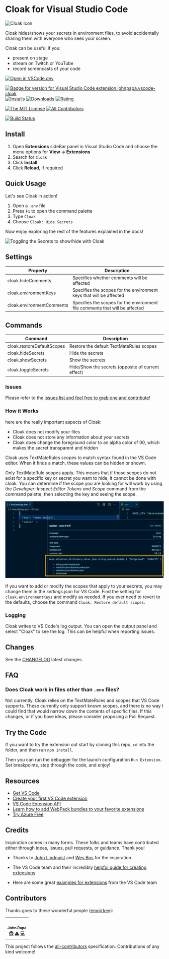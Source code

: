 # Cloak for Visual Studio Code

![Cloak Icon](./resources/cloak-small.png 'Cloak')

Cloak hides/shows your secrets in environment files, to avoid accidentally sharing them with everyone who sees your screen.

Cloak can be useful if you:

- present on stage
- stream on Twitch or YouTube
- record screencasts of your code

[![Open in VSCode.dev](https://img.shields.io/static/v1?label=Open%20In&message=VSCode.dev&labelColor=fff&color=444&logo=visualstudiocode&logoColor=blue)](https://vscode-dev.azurewebsites.net/)

[![Badge for version for Visual Studio Code extension johnpapa.vscode-cloak](https://vsmarketplacebadge.apphb.com/version/johnpapa.vscode-cloak.svg?color=blue&style=?style=for-the-badge&logo=visual-studio-code)](https://marketplace.visualstudio.com/items?itemName=johnpapa.vscode-cloak&wt.mc_id=cloak-github-jopapa)
[![Installs](https://vsmarketplacebadge.apphb.com/installs-short/johnpapa.vscode-cloak.svg?color=blue&style=flat-square)](https://marketplace.visualstudio.com/items?itemName=johnpapa.vscode-cloak&wt.mc_id=cloak-github-jopapa)
[![Downloads](https://vsmarketplacebadge.apphb.com/downloads-short/johnpapa.vscode-cloak.svg?color=blue&style=flat-square)](https://marketplace.visualstudio.com/items?itemName=johnpapa.vscode-cloak&wt.mc_id=cloak-github-jopapa)
[![Rating](https://vsmarketplacebadge.apphb.com/rating/johnpapa.vscode-cloak.svg?color=blue&style=flat-square)](https://marketplace.visualstudio.com/items?itemName=johnpapa.vscode-cloak&wt.mc_id=cloak-github-jopapa)

[![The MIT License](https://img.shields.io/badge/license-MIT-orange.svg?color=blue&style=flat-square)](http://opensource.org/licenses/MIT)
[![All Contributors](https://img.shields.io/badge/all_contributors-15-blue.svg?style=flat-square)](#contributors)

[![Build Status](https://johnpapa.visualstudio.com/vscode-cloak/_apis/build/status/VS%20Code%Cloak%20Extension?branchName=master)](https://johnpapa.visualstudio.com/vscode-cloak/_build/latest?definitionId=3&branchName=master&WT.mc_id=vscodecloak-github-jopapa)

## Install

1. Open **Extensions** sideBar panel in Visual Studio Code and choose the menu options for **View → Extensions**
1. Search for `Cloak`
1. Click **Install**
1. Click **Reload**, if required

## Quick Usage

Let's see Cloak in action!

1. Open a `.env` file
1. Press `F1` to open the command palette
1. Type `Cloak`
1. Choose `Cloak: Hide Secrets`

Now enjoy exploring the rest of the features explained in the docs!

![Toggling the Secrets to show/hide with Cloak](./resources/cloak-toggle.gif)

## Settings

| Property                  | Description                                                                  |
| ------------------------- | ---------------------------------------------------------------------------- |
| cloak.hideComments        | Specifies whether comments will be affected                                  |
| cloak.environmentKeys     | Specifies the scopes for the environment keys that will be affected          |
| cloak.environmentComments | Specifies the scopes for the environment file comments that will be affected |

## Commands

| Command                    | Description                                        |
| -------------------------- | -------------------------------------------------- |
| cloak.restoreDefaultScopes | Restore the default TextMateRules scopes           |
| cloak.hideSecrets          | Hide the secrets                                   |
| cloak.showSecrets          | Show the secrets                                   |
| cloak.toggleSecrets        | Hide/Show the secrets (opposite of current effect) |

### Issues

Please refer to the [issues list and feel free to grab one and contribute](https://github.com/johnpapa/vscode-cloak/issues)!

### How it Works

here are the really important aspects of Cloak:

- Cloak does not modify your files
- Cloak does not store any information about your secrets
- Cloak does change the foreground color to an alpha color of 00, which makes the secret transparent and hidden

Cloak uses TextMateRules scopes to match syntax found in the VS Code editor. When it finds a match, these values can be hidden or shown.

Only TextMateRule scopes apply. This means that if those scopes do not exist for a specific key or secret you want to hide, it cannot be done with cloak. You can determine if the scope you are looking for will work by using the _Developer: Inspect Editor Tokens and Scope_ command from the command palette, then selecting the key and seeing the scope.

![Inspect Scopes](./resources/inspect-scopes.png)

If you want to add or modify the scopes that apply to your secrets, you may change them in the _settings.json_ for VS Code. Find the setting for `cloak.environmentKeys` and modify as needed. If you ever need to revert to the defaults, choose the command `Cloak: Restore default scopes`.

### Logging

Cloak writes to VS Code's log output. You can open the output panel and select "Cloak" to see the log. This can be helpful when reporting issues.

## Changes

See the [CHANGELOG](/changelog) latest changes.

## FAQ

### Does Cloak work in files other than `.env` files?

Not currently. Cloak relies on the TextMateRules and scopes that VS Code supports. These currently only support known scopes, and there is no way I could find that would narrow down the contents of specific files. If this changes, or if you have ideas, please consider proposing a Pull Request.

## Try the Code

If you want to try the extension out start by cloning this repo, `cd` into the folder, and then run `npm install`.

Then you can run the debugger for the launch configuration `Run Extension`. Set breakpoints, step through the code, and enjoy!

## Resources

- [Get VS Code](https://code.visualstudio.com/?wt.mc_id=cloak-github-jopapa)
- [Create your first VS Code extension](https://code.visualstudio.com/api/get-started/your-first-extension?wt.mc_id=cloak-github-jopapa)
- [VS Code Extension API](https://code.visualstudio.com/api/references/vscode-api?wt.mc_id=cloak-github-jopapa)
- [Learn how to add WebPack bundles to your favorite extensions](https://code.visualstudio.com/updates/v1_32#_bundling-extensions-with-webpack?wt.mc_id=cloak-github-jopapa)
- [Try Azure Free](https://azure.microsoft.com/free?wt.mc_id=cloak-github-jopapa)

## Credits

Inspiration comes in many forms. These folks and teams have contributed either through ideas, issues, pull requests, or guidance. Thank you!

- Thanks to [John Lindquist](https://twitter.com/johnlindquist) and [Wes Bos](https://twitter.com/wesbos) for the inspiration.

- The VS Code team and their incredibly [helpful guide for creating extensions](https://code.visualstudio.com/api/get-started/your-first-extension?wt.mc_id=cloak-github-jopapa)

- Here are some great [examples for extensions](https://github.com/Microsoft/vscode-extension-samples) from the VS Code team

## Contributors

Thanks goes to these wonderful people ([emoji key](https://allcontributors.org/docs/en/emoji-key)):

<!-- ALL-CONTRIBUTORS-LIST:START - Do not remove or modify this section -->
<!-- prettier-ignore-start -->
<!-- markdownlint-disable -->
<table>
  <tr>
    <td align="center"><a href="http://johnpapa.net"><img src="https://avatars2.githubusercontent.com/u/1202528?v=4" width="100px;" alt=""/><br /><sub><b>John Papa</b></sub></a><br /><a href="#infra-johnpapa" title="Infrastructure (Hosting, Build-Tools, etc)">🚇</a> <a href="https://github.com/johnpapa/vscode-cloak/commits?author=johnpapa" title="Tests">⚠️</a> <a href="https://github.com/johnpapa/vscode-cloak/commits?author=johnpapa" title="Code">💻</a></td>
  </tr>
</table>

<!-- markdownlint-enable -->
<!-- prettier-ignore-end -->

<!-- ALL-CONTRIBUTORS-LIST:END -->

This project follows the [all-contributors](https://github.com/all-contributors/all-contributors) specification. Contributions of any kind welcome!
